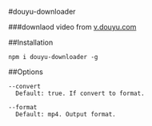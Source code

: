 #douyu-downloader

###downlaod video from [v.douyu.com](https://v.douyu.com/)

##Installation

`npm i douyu-downloader -g`

##Options
```
--convert
  Default: true. If convert to format.
  
--format
  Default: mp4. Output format.
```
